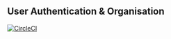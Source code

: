## User Authentication & Organisation

[![CircleCI](https://dl.circleci.com/status-badge/img/circleci/MdicVqTRHeYVGGSiDanxqY/FxHgmLzv7qtUSWVwtHQm6C/tree/main.svg?style=shield)](https://dl.circleci.com/status-badge/redirect/circleci/MdicVqTRHeYVGGSiDanxqY/FxHgmLzv7qtUSWVwtHQm6C/tree/main)